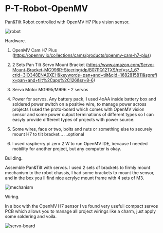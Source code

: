 # P-T-Robot-OpenMV

Pan&amp;Tilt Robot controlled with OpenMV H7 Plus vision sensor.

![robot](https://user-images.githubusercontent.com/13249938/235330100-1800695d-1031-4973-a6c4-851a631070e4.jpg)


Hardware.

1. OpenMV Cam H7 Plus (https://openmv.io/collections/cams/products/openmv-cam-h7-plus)

2. 2 Sets Pan Tilt Servo Mount Bracket (https://www.amazon.com/Servo-Mount-Bracket-MG996R-Steering/dp/B07PQ12TXS/ref=sr_1_6?crid=3IO348ENA9XEH&keywords=pan+and+tilt&qid=1682815811&sprefix=pan+and+tilt%2Caps%2C126&sr=8-6)

3. Servo Motor MG995/M996 - 2 servos

4. Power for servos. Any battery pack, I used 4xAA inside battery box and soldered power switch on a positive wire, to manage power across projects I used the proto-board which comes with OpenMV vision sensor and some power output terminations of different types so I can easyly provide different types of projects with power source.  

5. Some wires, face or two, bolts and nuts or something else to securely mount H7 to tilt bracket...
...optional

6. I used raspberry pi zero 2 W to run OpenMV IDE, because I needed mobility for another project, but any computer is okay. 

Building.

Assemble Pan&Tilt with servos. I used 2 sets of brackets to firmly mount mechanism to the robot chassis, I had some brackets to mount the sensor, and in the box you ll find nice acrylyc mount frame with 4 sets of M3.

![mechanism](https://user-images.githubusercontent.com/13249938/235331658-efc232cf-7627-4f4b-8141-418e33385b6b.jpg)

Wiring.

In a box with the OpenMV H7 sensor I ve found very usefull compact servos PCB which allows you to manage all project wirings like a charm, just apply some soldering and voila.

![servo-board](https://user-images.githubusercontent.com/13249938/235332120-f8dc79d7-24b9-4f85-a22b-003c699817d0.jpg)


